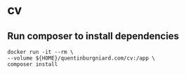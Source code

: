 # cv

## Run composer to install dependencies

```
docker run -it --rm \
--volume ${HOME}/quentinburgniard.com/cv:/app \
composer install
```